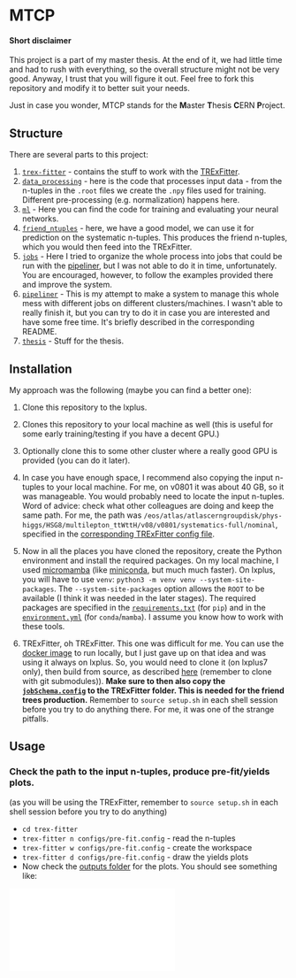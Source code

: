 # MTCP

#### Short disclaimer

This project is a part of my master thesis. At the end of it, we had little time and had to rush with everything, so the
overall structure might not be very good. Anyway, I trust that you will figure it out. Feel free to fork this repository
and modify it to better suit your needs.

Just in case you wonder, MTCP stands for the **M**aster **T**hesis **C**ERN **P**roject.

## Structure

There are several parts to this project:

1. [`trex-fitter`](./trex-fitter) - contains the stuff to work with the
   [TRExFitter](https://gitlab.cern.ch/TRExStats/TRExFitter).
2. [`data_processing`](./data_processing) - here is the code that processes input data - from the n-tuples in the
   `.root` files we create the `.npy` files used for training. Different pre-processing (e.g. normalization) happens here.
3. [`ml`](./ml) - Here you can find the code for training and evaluating your neural networks.
4. [`friend_ntuples`](./friend_ntuples) - here, we have a good model, we can use it for prediction on the systematic
   n-tuples. This produces the friend n-tuples, which you would then feed into the TRExFitter.
5. [`jobs`](./jobs) - Here I tried to organize the whole process into jobs that could be run with the
   [pipeliner](./pipeliner/), but I was not able to do it in time, unfortunately. You are encouraged, however, to follow
   the examples provided there and improve the system.
6. [`pipeliner`](./pipeliner) - This is my attempt to make a system to manage this whole mess with different jobs on
   different clusters/machines. I wasn't able to really finish it, but you can try to do it in case you are interested and
   have some free time. It's briefly described in the corresponding README.
7. [`thesis`](./thesis) - Stuff for the thesis.

## Installation

My approach was the following (maybe you can find a better one):

1. Clone this repository to the lxplus.
2. Clones this repository to your local machine as well (this is useful for some early training/testing if you have a
   decent GPU.)
3. Optionally clone this to some other cluster where a really good GPU is provided (you can do it later).
4. In case you have enough space, I recommend also copying the input n-tuples to your local machine. For me, on v0801 it
   was about 40 GB, so it was manageable. You would probably need to locate the input n-tuples. Word of advice: check
   what other colleagues are doing and keep the same path. For me, the path was
   `/eos/atlas/atlascerngroupdisk/phys-higgs/HSG8/multilepton_ttWttH/v08/v0801/systematics-full/nominal`, specified in the
   [corresponding TRExFitter config file](./trex-fitter/replacements/replacement.txt).

5. Now in all the places you have cloned the repository, create the Python environment and install the required
   packages. On my local machine, I used [micromamba](https://mamba.readthedocs.io/en/latest/micromamba-installation.html)
   (like [miniconda](https://docs.conda.io/en/latest/miniconda.html), but much much faster). On lxplus, you will have to use
   `venv`: `python3 -m venv venv --system-site-packages`. The `--system-site-packages` option allows the `ROOT` to be
   available (I think it was needed in the later stages).
   The required packages are specified in the [`requirements.txt`](./requirements.txt) (for `pip`) and in the
   [`environment.yml`](./environment.yml) (for `conda`/`mamba`). I assume you know how to work with these tools.

6. TRExFitter, oh TRExFitter. This one was difficult for me. You can use the [docker
   image](https://gitlab.cern.ch/TRExStats/TRExFitter#using-a-docker-image) to run locally, but I just gave up on that idea
   and was using it always on lxplus. So, you would need to clone it (on lxplus7 only), then build from source, as
   described [here](https://gitlab.cern.ch/TRExStats/TRExFitter#setup) (remember to clone with git submodules)). **Make
   sure to then also copy the
   [`jobSchema.config`](https://gitlab.cern.ch/atlasHTop/ttHMultiGFW2/-/blob/CTU-output/CombinedFit_ttHML/v0801/2lSS_FriendTree/jobSchema.config)
   to the TRExFitter folder. This is needed for the friend trees production.** Remember to `source setup.sh` in each shell
   session before you try to do anything there. For me, it was one of the strange pitfalls.

## Usage

### Check the path to the input n-tuples, produce pre-fit/yields plots.

(as you will be using the TRExFitter, remember to `source setup.sh` in each shell session before you try to do anything)

-   `cd trex-fitter`
-   `trex-fitter n configs/pre-fit.config` - read the n-tuples
-   `trex-fitter w configs/pre-fit.config` - create the workspace
-   `trex-fitter d configs/pre-fit.config` - draw the yields plots
-   Now check the [outputs folder](./trex-fitter/outputs/pre-fit/Plots/) for the plots. You should see something like:

![pre-fit yields](./trex-fitter/outputs/pre-fit/Plots/lep-pt-0.pdf)
